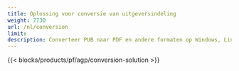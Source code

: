 ```yaml
---
title: Oplossing voor conversie van uitgeversindeling 
weight: 7730
url: /nl/conversion
limit: 
description: Converteer PUB naar PDF en andere formaten op Windows, Linux en Mac OS X. Publisher-conversiefunctionaliteit die eenvoudig in uw eigen oplossing kan worden geïntegreerd.
---
```


{{< blocks/products/pf/agp/conversion-solution >}} 